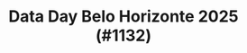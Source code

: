---
layout: event
title: "Data Day Belo Horizonte 2025 (#1132)"
subtitle: ""
tags: ["Belo Horizonte", "Brazil", "physical", "2025", "South America"]
thumb: /assets/img/logos/Just_icon_Color_small.png
comments: false
data: SQLSat1132
---